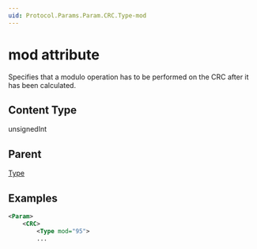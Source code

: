 ```yaml
---
uid: Protocol.Params.Param.CRC.Type-mod
---
```


# mod attribute

Specifies that a modulo operation has to be performed on the CRC after it has been calculated.

## Content Type

unsignedInt

## Parent

[Type](xref:Protocol.Params.Param.CRC.Type)

## Examples

```xml
<Param>
	<CRC>
		<Type mod="95">
        ...
```
